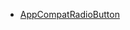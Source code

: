 - [AppCompatRadioButton](https://developer.android.com/reference/androidx/appcompat/widget/AppCompatRadioButton)
